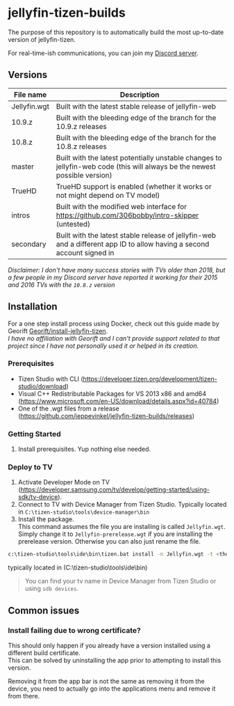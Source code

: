 # jellyfin-tizen-builds
The purpose of this repository is to automatically build the most up-to-date version of jellyfin-tizen.

For real-time-ish communications, you can join my [Discord server](https://discord.gg/DGnRQUJ).

## Versions
| File name    | Description                                                                                                               |
|--------------|---------------------------------------------------------------------------------------------------------------------------|
| Jellyfin.wgt | Built with the latest stable release of jellyfin-web                                                                      |
| 10.9.z       | Built with the bleeding edge of the branch for the 10.9.z releases                                                        |
| 10.8.z       | Built with the bleeding edge of the branch for the 10.8.z releases                                                        |
| master       | Built with the latest potentially unstable changes to jellyfin-web code (this will always be the newest possible version) |
| TrueHD       | TrueHD support is enabled (whether it works or not might depend on TV model)                                              |
| intros       | Built with the modified web interface for https://github.com/306bobby/intro-skipper (untested)                            |
| secondary    | Built with the latest stable release of jellyfin-web and a different app ID to allow having a second account signed in    |

*Disclaimer: I don't have many success stories with TVs older than 2018, but a few people in my Discord server have reported it working for their 2015 and 2016 TVs with the `10.8.z` version*

## Installation
For a one step install process using Docker, check out this guide made by Georift [Georift/install-jellyfin-tizen](https://github.com/Georift/install-jellyfin-tizen).  
*I have no affiliation with Georift and I can't provide support related to that project since I have not personally used it or helped in its creation.*

### Prerequisites
- Tizen Studio with CLI (https://developer.tizen.org/development/tizen-studio/download)
- Visual C++ Redistributable Packages for VS 2013 x86 and amd64 (https://www.microsoft.com/en-US/download/details.aspx?id=40784)
- One of the .wgt files from a release (https://github.com/jeppevinkel/jellyfin-tizen-builds/releases)

### Getting Started
1. Install prerequisites. Yup nothing else needed.

### Deploy to TV
1. Activate Developer Mode on TV (https://developer.samsung.com/tv/develop/getting-started/using-sdk/tv-device).
2. Connect to TV with Device Manager from Tizen Studio. Typically located in `C:\tizen-studio\tools\device-manager\bin`
3. Install the package.  
   This command assumes the file you are installing is called `Jellyfin.wgt`. Simply change it to `Jellyfin-prerelease.wgt` if you are installing the prerelease version. Otherwise you can also just rename the file.
```bash
c:\tizen-studio\tools\ide\bin\tizen.bat install -n Jellyfin.wgt -t <the name of your tv>
```
typically located in (C:\tizen-studio\tools\ide\bin)
> You can find your tv name in Device Manager from Tizen Studio or using `sdb devices`.  

## Common issues

### Install failing due to wrong certificate?

This should only happen if you already have a version installed using a different build certificate.  
This can be solved by uninstalling the app prior to attempting to install this version.

Removing it from the app bar is not the same as removing it from the device, you need to actually go into the applications menu and remove it from there.

